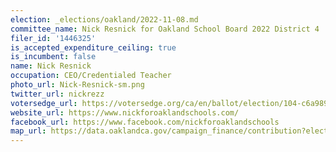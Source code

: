 ```yaml
---
election: _elections/oakland/2022-11-08.md
committee_name: Nick Resnick for Oakland School Board 2022 District 4
filer_id: '1446325'
is_accepted_expenditure_ceiling: true
is_incumbent: false
name: Nick Resnick
occupation: CEO/Credentialed Teacher
photo_url: Nick-Resnick-sm.png
twitter_url: nickrezz
votersedge_url: https://votersedge.org/ca/en/ballot/election/104-c6a989/address/null/zip/94611/contests/contest/24211/candidate/158596?&cty=ca%2falm&date=2022-11-08
website_url: https://www.nickforoaklandschools.com/
facebook_url: https://www.facebook.com/nickforoaklandschools
map_url: https://data.oaklandca.gov/campaign_finance/contribution?electionYear=2022&candidates=1446325&since=2020-02-22&until=2022-06-30
---
```

